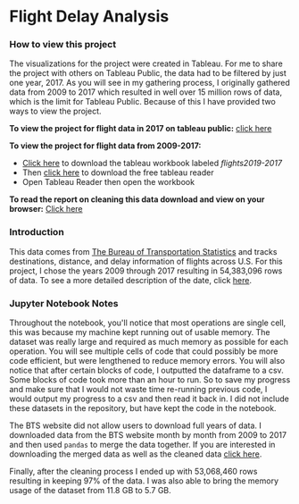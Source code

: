 # Flight Delay Analysis

### How to view this project

The visualizations for the project were created in Tableau. For me to share the project with others on Tableau Public, the data had to be filtered by just one year, 2017. As you will see in my gathering process, I originally gathered data from 2009 to 2017 which resulted in well over 15 million rows of data, which is the limit for Tableau Public. Because of this I have provided two ways to view the project.

**To view the project for flight data in 2017 on tableau public:** [click here](https://public.tableau.com/profile/kenneth5709#!/vizhome/FlightDelayAnalysis_16/FlightsStory)

**To view the project for flight data from 2009-2017:**
* [Click here](https://drive.google.com/open?id=15U1loH4gTsSkWUpbxGPWWKsA19OOA6wA) to download the tableau workbook labeled *flights2019-2017*
* Then [click here](https://www.tableau.com/products/reader) to download the free tableau reader
* Open Tableau Reader then open the workbook

**To read the report on cleaning this data download and view on your browser:**
[Click here](https://drive.google.com/open?id=1MQcBIVftU96AEPAtSuSmZvHDlltRalo6)

### Introduction

This data comes from [The Bureau of Transportation Statistics](https://www.transtats.bts.gov/DL_SelectFields.asp?Table_ID=) and tracks destinations, distance, and delay information of flights across U.S. For this project, I chose the years 2009 through 2017 resulting in 54,383,096 rows of data. To see a more detailed description of the date, click [here](https://www.transtats.bts.gov/Fields.asp?table_id=236).

### Jupyter Notebook Notes

Throughout the notebook, you'll notice that most operations are single cell, this was because my machine kept running out of usable memory. The dataset was really large and required as much memory as possible for each operation. You will see multiple cells of code that could possibly be more code efficient, but were lengthened to reduce memory errors. You will also notice that after certain blocks of code, I outputted the dataframe to a csv. Some blocks of code took more than an hour to run. So to save my progress and make sure that I would not waste time re-running previous code, I would output my progress to a csv and then read it back in. I did not include these datasets in the repository, but have kept the code in the notebook.

The BTS website did not allow users to download full years of data. I downloaded data from the BTS website month by month from 2009 to 2017 and then used `pandas` to merge the data together. If you are interested in downloading the merged data as well as the cleaned data [click here](https://drive.google.com/open?id=1L1jx_CgARXZ1fpgetbvbON9a5AAr19XO).

Finally, after the cleaning process I ended up with 53,068,460 rows resulting in keeping 97% of the data. I was also able to bring the memory usage of the dataset from 11.8 GB to 5.7 GB.
